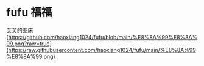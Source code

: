 # fufu   福福
芙芙的图床
[https://github.com/haoxiang1024/fufu/blob/main/%E8%8A%99%E8%8A%99.png?raw=true](https://raw.githubusercontent.com/haoxiang1024/fufu/main/%E8%8A%99%E8%8A%99.png)
